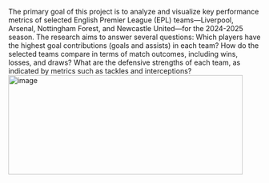 The primary goal of this project is to analyze and visualize key performance metrics of selected English Premier League (EPL) teams—Liverpool, Arsenal, Nottingham Forest, and Newcastle United—for the 2024-2025 season. The research aims to answer several questions: Which players have the highest goal contributions (goals and assists) in each team? How do the selected teams compare in terms of match outcomes, including wins, losses, and draws? What are the defensive strengths of each team, as indicated by metrics such as tackles and interceptions?<img width="468" height="199" alt="image" src="https://github.com/user-attachments/assets/5f516e8c-16e3-4779-a0a5-3b4bbf6e4c04" />
